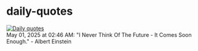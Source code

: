 # daily-quotes
[![Daily quotes](https://github.com/ceepu8/daily-quotes/actions/workflows/daily-quote.yml/badge.svg)](https://github.com/ceepu8/daily-quotes/actions/workflows/daily-quote.yml)<br/>
May 01, 2025 at 02:46 AM: "I Never Think Of The Future - It Comes Soon Enough." - Albert Einstein
